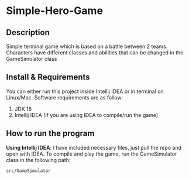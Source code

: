 Simple-Hero-Game
=========

Description
-----
Simple terminal game which is based on a battle between 2 teams. Characters have different classes and abilities that can be changed in the GameSimulator class

Install & Requirements
-----
You can either run this project inside Intellij IDEA or in terminal on Linux/Mac.
Software requirements are as follow:  
1. JDK 18 
2. Intellij IDEA (If you are using IDEA to compile/run the game)  

How to run the program
-----
**Using Intellij IDEA**: I have included necessary files, just pull the repo 
and open with IDEA. To compile and play the game, run the GameSimulator class in the following path:
```
src/GameSimulator
```
